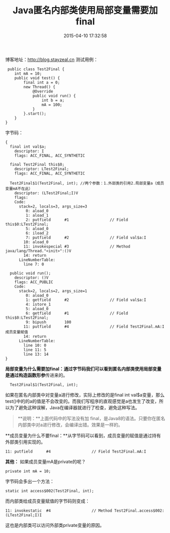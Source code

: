 ﻿---
title: Java匿名内部类使用局部变量需要加final
date: 2015-04-10 17:32:58
tags:
     - Java
---
博客地址：http://blog.stayzeal.cn
测试用例：
```
 public class Test2Final {
    int mA = 10;
    public void test() {
        final int a = 0;
        new Thread() {
            @Override
            public void run() {
                int b = a;
                mA = 100;
            }
        }.start();
    }
}

```
<!--more-->
字节码：
```
{
  final int val$a;
    descriptor: I
    flags: ACC_FINAL, ACC_SYNTHETIC

  final Test2Final this$0;
    descriptor: LTest2Final;
    flags: ACC_FINAL, ACC_SYNTHETIC

  Test2Final$1(Test2Final, int); //两个参数：1.外部类的引用2.局部变量a（成员变量mA不在此）
    descriptor: (LTest2Final;I)V
    flags:
    Code:
      stack=2, locals=3, args_size=3
         0: aload_0
         1: aload_1
         2: putfield      #1                  // Field this$0:LTest2Final;
         5: aload_0
         6: iload_2
         7: putfield      #2                  // Field val$a:I
        10: aload_0
        11: invokespecial #3                  // Method java/lang/Thread."<init>":()V
        14: return
      LineNumberTable:
        line 7: 0

  public void run();
    descriptor: ()V
    flags: ACC_PUBLIC
    Code:
      stack=2, locals=2, args_size=1
         0: aload_0
         1: getfield      #2                  // Field val$a:I
         4: istore_1
         5: aload_0
         6: getfield      #1                  // Field this$0:LTest2Final;
         9: bipush        100
        11: putfield      #4                  // Field Test2Final.mA:I   成员变量赋值
        14: return
      LineNumberTable:
        line 10: 0
        line 11: 5
        line 13: 14
}

```
**局部变量为什么需要加final：**通过字节码我们可以看到匿名内部类使用局部变量是通过**构造函数形参**传进来的。
```
  Test2Final$1(Test2Final, int);
```
如果在匿名内部类中对变量a进行修改，实际上修改的是final int val$a变量，那么test()中的的a的值是不会改变的。而我们写程序的直观感觉是a也发生了改变，所以为了避免这种误解，Java在编译器就进行了检查，避免这种写法。


>**说明：**上面代码中的写法没有加 final，是Java8的语法。只要你在匿名内部类中对a进行修改，会编译出错。效果是一样的。

**成员变量为什么不要final：**从字节码可以看到，成员变量的赋值是通过持有外部类引用实现的。
```
11: putfield      #4                  // Field Test2Final.mA:I 
```
**其他：**
如果成员变量mA是private的呢？
```
private int mA = 10;
```
字节码会多出一个方法：
```
static int access$002(Test2Final, int);
```
而内部类给成员变量赋值的字节码则变成：
```
11: invokestatic  #4                  // Method Test2Final.access$002:(LTest2Final;I)I
```
这也是内部类可以访问外部类private变量的原因。
